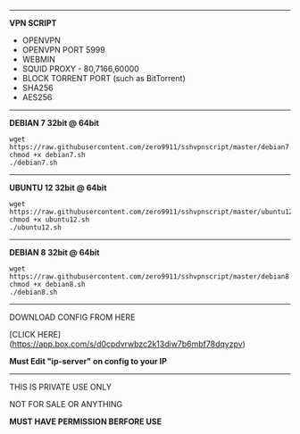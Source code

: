 _______________________________________________________
**VPN SCRIPT**

- OPENVPN
- OPENVPN PORT 5999
- WEBMIN
- SQUID PROXY - 80,7166,60000
- BLOCK TORRENT PORT (such as BitTorrent)
- SHA256
- AES256

_______________________________________________________
**DEBIAN 7 32bit @ 64bit**

```
wget https://raw.githubusercontent.com/zero9911/sshvpnscript/master/debian7.sh
chmod +x debian7.sh
./debian7.sh
```
_______________________________________________________
**UBUNTU 12 32bit @ 64bit**

```
wget https://raw.githubusercontent.com/zero9911/sshvpnscript/master/ubuntu12.sh
chmod +x ubuntu12.sh
./ubuntu12.sh
```
________________________________________________________
**DEBIAN 8 32bit @ 64bit**

```
wget https://raw.githubusercontent.com/zero9911/sshvpnscript/master/debian8.sh
chmod +x debian8.sh
./debian8.sh
```
________________________________________________________
DOWNLOAD CONFIG FROM HERE

[CLICK HERE] (https://app.box.com/s/d0cpdvrwbzc2k13diw7b6mbf78dqyzpv)

**Must Edit "ip-server" on config to your IP**
________________________________________________________

THIS IS PRIVATE USE ONLY

NOT FOR SALE OR ANYTHING

**MUST HAVE PERMISSION BERFORE USE**
